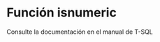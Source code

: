 ﻿---
Autogenerated: true
---

# Función  isnumeric

Consulte la documentación en el manual de T-SQL
